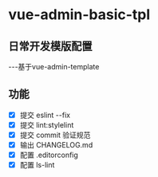 <!--
 * @Author: Alex
 * @Date: 2021-11-18 14:48:17
-->
# vue-admin-basic-tpl

## 日常开发模版配置
---基于vue-admin-template

## 功能
- [x] 提交 eslint --fix
- [x] 提交 lint:stylelint
- [x] 提交 commit 验证规范
- [x] 输出 CHANGELOG.md
- [x] 配置 .editorconfig
- [x] 配置 ls-lint
